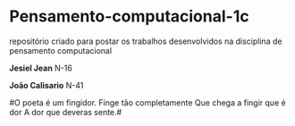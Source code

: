 # Pensamento-computacional-1c
repositório criado para postar os trabalhos desenvolvidos na disciplina de pensamento computacional

**Jesiel Jean** N-16

**João Calisario** N-41
      
#O poeta é um fingidor.
Finge tão completamente
Que chega a fingir que é dor
A dor que deveras sente.#
